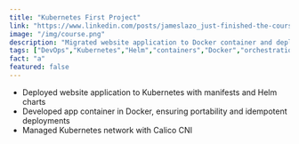 ```yaml
---
title: "Kubernetes First Project"
link: "https://www.linkedin.com/posts/jameslazo_just-finished-the-course-kubernetes-your-activity-7280411908610957312-F-QH"
image: "/img/course.png"
description: "Migrated website application to Docker container and deployed to Kubernetes with manifests & Helm charts"
tags: ["DevOps","Kubernetes","Helm","containers","Docker","orchestration","networking","homelab"]
fact: "a"
featured: false
---
```


- Deployed website application to Kubernetes with manifests and Helm charts
- Developed app container in Docker, ensuring portability and idempotent deployments
- Managed Kubernetes network with Calico CNI

